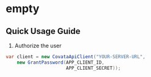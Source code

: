 empty
=====

## Quick Usage Guide

1. Authorize the user

```c#
var client = new CovataApiClient("YOUR-SERVER-URL", 
    new GrantPassword(APP_CLIENT_ID, 
                      APP_CLIENT_SECRET));
```

